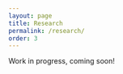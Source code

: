 ```yaml
---
layout: page
title: Research
permalink: /research/
order: 3
---
```


Work in progress, coming soon!

<!-- I am broadly interested in wearable health data analysis and deep learning in ubiquitous health contexts. 

[Google Scholar](https://scholar.google.com/citations?user=IOIy_EsAAAAJ&hl=en), [Semantic Scholar](https://www.semanticscholar.org/author/Varun-K.-Viswanath/80323608)

### Selected Papers

* [Five Million Night: Temporal Dynamics of Human Sleep Phenotypes](https://www.nature.com/articles/s41746-024-01125-5)  
<i>Varun K. Viswanath</i>, Wendy Hartogenesis, Stephan Dilchert, Leena Pandya, Frederick M. Hecht, Ashley E. Mason, Edward J. Wang & Benjamin L. Smarr  
**Nature Publishing Journals | digital medicine**  
[KPBS](https://www.kpbs.org/news/science-technology/2024/06/28/study-reveals-five-types-of-sleep-and-their-possible-health-outcomes) | [San Diego Tribune](https://www.sandiegouniontribune.com/2024/07/09/ucsd-researchers-map-the-landscape-of-sleep/) | [UCSD News](https://today.ucsd.edu/story/how-your-sleep-patterns-change-can-tell-you-about-your-health)


* [A cross-study analysis of wearable datasets and the generalizability of acute illness monitoring model](https://chilconference.org/proceeding_P097.html)  
Patrick Kasl, Severine Soltani, Lauryn Keeler Bruce, <i>Varun K. Viswanath</i>, Wendy Hartogensis, Amarnath Gupta, Ilkay Altintas, Stephan Dilchert, Frederick M. Hecht, Ashley Mason, Benjamin L. Smarr   
**Conference on Health, Inference, and Learning (CHIL) 2024** (<a style="color:red"><i>Best Paper Award</i></a>)  
[Github](https://github.com/chil-submission/wearable_generalizability) 


* [Augmenting Tele-Postpartum Care with Vision-Based Detection of Breastfeeding-related Conditions: Algorithm Development and Validation](https://ai.jmir.org/2024/1/e54798)  
Jessica de Souza, *Varun Viswanath*, Jessica Maria Echterhoff, Kristina Chamberlain, Edward Jay Wang   
**Journal of Medical Internet Research (JMIR) AI**   


* [Variability of temperature measurements recorded by a wearable device by biological sex](https://bsd.biomedcentral.com/articles/10.1186/s13293-023-00558-z)  
Lauryn Keeler Bruce, Patrick Kasl, Severine Soltani, <i>Varun K. Viswanath</i>, Wendy Hartogensis, Stephan Dilchert, Frederick M. Hecht, Anoushka Chowdhary, Claudine Anglo, Leena Pandya, Subhasis Dasgupta, Ilkay Altintas, Amarnath Gupta, Ashley E. Mason & Benjamin L. Smarr   
**Biology of Sex Differences**   
[Washington Post](https://www.washingtonpost.com/wellness/2023/11/18/women-body-temperature-medical-research/) | [UCSD News](https://today.ucsd.edu/story/women-produce-skin-temperature-data-that-is-just-as-predictable-as-men)


* [Detecting Periodic Biases in Wearable-Based Illness Detection Models](https://openreview.net/forum?id=W0pLyiSuSSa)  
Amit Klein, *Varun Kumar Viswanath*, Benjamin Smarr, Edward Jay Wang   
**ICML 2023 Time-Series Representation Learning for Health (TSRL4H)**  (<a style="color:red"><i>Selected for Oral Presentation</i></a>) 


* [Smartphone Camera Oximetry in an Induced Hypoxemia Study](https://www.nature.com/articles/s41746-022-00665-y)
<i>Varun K. Viswanath\*</i>, Jason S. Hoffman\*, Caiwei Tian, Xinyi Ding, Matthew J. Thompson, Eric C. Larson, Shwetak N. Patel & Edward J. Wang  
**Nature Publishing Journals | digital medicine**  
[SD Tribune](https://www.sandiegouniontribune.com/business/story/2022-09-20/new-research-shows-you-might-be-able-to-measure-your-blood-oxygen-levels-with-a-smartphone-camera) | [UCSD News](https://today.ucsd.edu/story/a-smartphones-camera-and-flash-could-help-people-measure-blood-oxygen-levels-at-home)


* [Detection of COVID-19 using multimodal data from a wearable device: results from the first TemPredict Study](https://www.nature.com/articles/s41598-022-07314-0)  
Ashley E. Mason, Frederick M. Hecht, Shakti K. Davis, Joseph L. Natale, Wendy Hartogensis, Natalie Damaso, Kajal T. Claypool, Stephan Dilchert, Subhasis Dasgupta, Shweta Purawat, *Varun K. Viswanath*, Amit Klein, Anoushka Chowdhary, Sarah M. Fisher, Claudine Anglo, Karena Y. Puldon, Danou Veasna, Jenifer G. Prather, Leena S. Pandya, Lindsey M. Fox, Michael Busch, Casey Giordano, Brittany K. Mercado, Jining Song, …, Benjamin L. Smarr   
**Scientific Reports**   
[StatNews](https://www.statnews.com/2020/03/26/wearables-health-workers-coronavirus/) | [UCSF News](https://www.ucsf.edu/news/2020/12/419271/wearable-sensor-may-signal-youre-developing-covid-19-even-if-your-symptoms-are#:~:text=Smart%20Ring%20May%20Flag%20Early%20Illnesses%2C%20UCSF%2DUCSD%20Study%20Shows&text=A%20smart%20ring%20that%20generates,when%20infection%20is%20not%20suspected.)


### Other Works

* [Sleep pattern clusters, physical function and fall risk: geriatric syndromes among older ambulatory women](https://www.sciencedirect.com/science/article/abs/pii/S1389945723004902)  
A. Garduno, *V. Viswanath*, B. Smarr, L. McEvoy, Q. Xiao, K. Full, L. Gallo , H. Parada, C. Crandall, J. Cauley, L. Tinker, A. LaCroix    
**Elsevier Sleep Medicine** 


* [TemPredict: A Big Data Analytical Platform for Scalable Exploration and Monitoring of Personalized Multimodal Data for COVID-19](https://ieeexplore.ieee.org/document/9671441)  
Shweta Purawat, Subhasis Dasgupta, Jining Song, Shakti Davis, Kajal T. Claypool, Sandeep Chandra, Ashley Mason, *Varun Viswanath*, Amit Klein, Patrick Kasl, YingJing Wen, Benjamin Smarr, Amarnath Gupta, Ilkay Altintas  
**IEEE Big Data 2021**


* [SpecTracle: Wearable Facial Motion Tracking from Unobtrusive Peripheral Cameras](https://arxiv.org/abs/2308.07502)  
Yinan Xuan, *Varun Viswanath*, Sunny Chu, Owen Bartolf, Jessica Echterhoff, Edward Wang  
**Arxiv**    
[video](https://www.youtube.com/watch?v=l_CdU9326-c) 


* [SpiroConfidence: Determining the Validity of Smartphone Spirometry using Machine Learning](https://ubicomplab.cs.washington.edu/pdfs/spiroconf.pdf)  
*Varun Viswanath*, Jake Garrison, Shwetak Patel  
**IEEE EMBC 2018** 

## Thesis

[Undergraduate Thesis - Using Confidence in Smartphone Spirometry]({{ site.url }}/assets/bachelor_thesis_final.pdf)  
*(under guidance of [Prof. Shwetak Patel](https://homes.cs.washington.edu/~shwetak/))*  
University of Washington *(2017-2019)*  
 -->